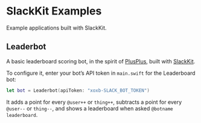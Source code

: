 # SlackKit Examples
Example applications built with SlackKit.

## Leaderbot
A basic leaderboard scoring bot, in the spirit of [PlusPlus](https://plusplus.chat), built with [SlackKit](https://github.com/SlackKit/SlackKit).

To configure it, enter your bot’s API token in `main.swift` for the Leaderboard bot:

```swift
let bot = Leaderbot(apiToken: "xoxb-SLACK_BOT_TOKEN")
```

It adds a point for every `@user++` or `thing++`, subtracts a point for every `@user--` or `thing--`, and shows a leaderboard when asked `@botname leaderboard`.